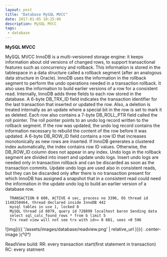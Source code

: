 ```yaml
---
layout: post
title: "Database MySQL MVCC"
date: 2017-01-05 10:25:06
description: MySQL MVCC
tags: 
 - database
---
```


**MySQL MVCC**

MySQL MVCC
InnoDB is a multi-versioned storage engine: it keeps information about old versions of changed rows, to support transactional features such as concurrency and rollback. This information is stored in the tablespace in a data structure called a rollback segment (after an analogous data structure in Oracle). InnoDB uses the information in the rollback segment to perform the undo operations needed in a transaction rollback. It also uses the information to build earlier versions of a row for a consistent read. Internally, InnoDB adds three fields to each row stored in the database. A 6-byte DB_TRX_ID field indicates the transaction identifier for the last transaction that inserted or updated the row. Also, a deletion is treated internally as an update where a special bit in the row is set to mark it as deleted. Each row also contains a 7-byte DB_ROLL_PTR field called the roll pointer. The roll pointer points to an undo log record written to the rollback segment. If the row was updated, the undo log record contains the information necessary to rebuild the content of the row before it was updated. A 6-byte DB_ROW_ID field contains a row ID that increases monotonically as new rows are inserted. If InnoDB generates a clustered index automatically, the index contains row ID values. Otherwise, the DB_ROW_ID column does not appear in any index. Undo logs in the rollback segment are divided into insert and update undo logs. Insert undo logs are needed only in transaction rollback and can be discarded as soon as the transaction commits. Update undo logs are used also in consistent reads, but they can be discarded only after there is no transaction present for which InnoDB has assigned a snapshot that in a consistent read could need the information in the update undo log to build an earlier version of a database row.

      TRANSACTION 0 600, ACTIVE 4 sec, process no 3396, OS thread id 1148250464, thread declared inside InnoDB 442
      mysql tables in use 1, locked 0
      MySQL thread id 8079, query id 728899 localhost baron Sending data
      select sql_calc_found_rows * from b limit 5
      Trx read view will not see trx with id>= 0 601, sees <0 596 

![img]({{ '/assets/images/database/readview.png' | relative_url }}){: .center-image }*(°0°)*

ReadView build: RR: every transaction start(first statement in transaction) RC: every statment


